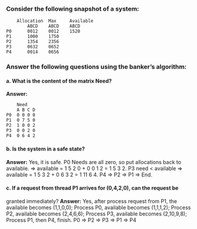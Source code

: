 ### Consider the following snapshot of a system:                                

        Allocation	Max	    Available
            ABCD	ABCD	ABCD
    P0	    0012	0012	1520
    P1	    1000	1750	 
    P2	    1354	2356	 
    P3	    0632	0652	 
    P4	    0014	0656

### Answer the following questions using the banker’s algorithm:
#### a. What is the content of the matrix Need?
**Answer:**

        Need
        A B C D
    P0  0 0 0 0
    P1  0 7 5 0
    P2  1 0 0 2
    P3  0 0 2 0
    P4  0 6 4 2

#### b. Is the system in a safe state? 
**Answer:** 
Yes, it is safe.
P0 Needs are all zero, so put allocations back to available.
=> available = 1 5 2 0 + 0 0 1 2 = 1 5 3 2.
P3 need < available 
=> available = 1 5 3 2 + 0 6 3 2 = 1 11 6 4.
P4 => P2 => P1 => End.


#### c. If a request from thread P1 arrives for (0,4,2,0), can the request be
granted immediately?
**Answer:** 
Yes, after process request from P1, the available becomes (1,1,0,0);
Process P0, available becomes (1,1,1,2);
Process P2, available becomes (2,4,6,6);
Process P3, available becomes (2,10,9,8);
Process P1, then P4, finish.
P0 => P2 => P3 => P1 => P4